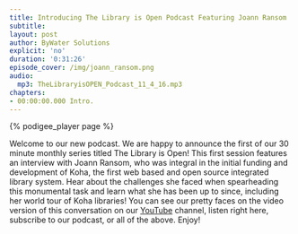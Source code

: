 ```yaml
---
title: Introducing The Library is Open Podcast Featuring Joann Ransom
subtitle:
layout: post
author: ByWater Solutions
explicit: 'no'
duration: '0:31:26'
episode_cover: /img/joann_ransom.png
audio:
  mp3: TheLibraryisOPEN_Podcast_11_4_16.mp3
chapters:
- 00:00:00.000 Intro.
---
```


{% podigee_player page %}

Welcome to our new podcast. We are happy to announce the first of our 30 minute monthly series titled The Library is Open! This first session features an interview with Joann Ransom, who was integral in the initial funding and development of Koha, the first web based and open source integrated library system. Hear about the challenges she faced when spearheading this monumental task and learn what she has been up to since, including her world tour of Koha libraries! You can see our pretty faces on the video version of this conversation on our [YouTube](https://www.youtube.com/user/bywatersolutions) channel, listen right here, subscribe to our podcast, or all of the above. Enjoy!

